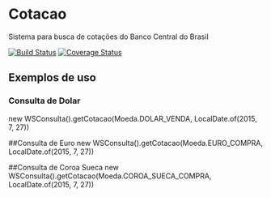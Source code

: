 # Cotacao
Sistema para busca de cotações do Banco Central do Brasil

[![Build Status](https://api.travis-ci.org/wmixvideo/cotacao.png)](http://travis-ci.org/#!/wmixvideo/cotacao)
[![Coverage Status](https://coveralls.io/repos/wmixvideo/cotacao/badge.svg?branch=master&service=github)](https://coveralls.io/github/wmixvideo/cotacao?branch=master)

## Exemplos de uso

### Consulta de Dolar
new WSConsulta().getCotacao(Moeda.DOLAR_VENDA, LocalDate.of(2015, 7, 27))

##Consulta de Euro
new WSConsulta().getCotacao(Moeda.EURO_COMPRA, LocalDate.of(2015, 7, 27))

##Consulta de Coroa Sueca
new WSConsulta().getCotacao(Moeda.COROA_SUECA_COMPRA, LocalDate.of(2015, 7, 27))
